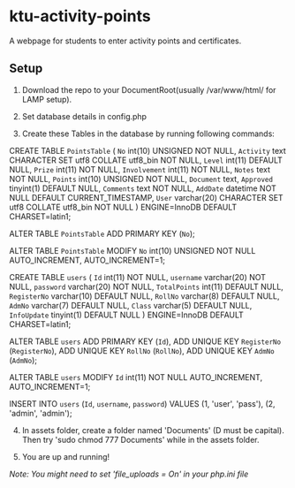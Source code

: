 # ktu-activity-points
A webpage for students to enter activity points and certificates.

## Setup

1. Download the repo to your DocumentRoot(usually /var/www/html/ for LAMP setup).

2. Set database details in config.php

3. Create these Tables in the database by running following commands:

CREATE TABLE `PointsTable` (
  `No` int(10) UNSIGNED NOT NULL,
  `Activity` text CHARACTER SET utf8 COLLATE utf8_bin NOT NULL,
  `Level` int(11) DEFAULT NULL,
  `Prize` int(11) NOT NULL,
  `Involvement` int(11) NOT NULL,
  `Notes` text NOT NULL,
  `Points` int(10) UNSIGNED NOT NULL,
  `Document` text,
  `Approved` tinyint(1) DEFAULT NULL,
  `Comments` text NOT NULL,
  `AddDate` datetime NOT NULL DEFAULT CURRENT_TIMESTAMP,
  `User` varchar(20) CHARACTER SET utf8 COLLATE utf8_bin NOT NULL
) ENGINE=InnoDB DEFAULT CHARSET=latin1;

ALTER TABLE `PointsTable`
  ADD PRIMARY KEY (`No`);

ALTER TABLE `PointsTable`
  MODIFY `No` int(10) UNSIGNED NOT NULL AUTO_INCREMENT, AUTO_INCREMENT=1;


CREATE TABLE `users` (
  `Id` int(11) NOT NULL,
  `username` varchar(20) NOT NULL,
  `password` varchar(20) NOT NULL,
  `TotalPoints` int(11) DEFAULT NULL,
  `RegisterNo` varchar(10) DEFAULT NULL,
  `RollNo` varchar(8) DEFAULT NULL,
  `AdmNo` varchar(7) DEFAULT NULL,
  `Class` varchar(5) DEFAULT NULL,
  `InfoUpdate` tinyint(1) DEFAULT NULL
) ENGINE=InnoDB DEFAULT CHARSET=latin1;

ALTER TABLE `users`
  ADD PRIMARY KEY (`Id`),
  ADD UNIQUE KEY `RegisterNo` (`RegisterNo`),
  ADD UNIQUE KEY `RollNo` (`RollNo`),
  ADD UNIQUE KEY `AdmNo` (`AdmNo`);

ALTER TABLE `users`
  MODIFY `Id` int(11) NOT NULL AUTO_INCREMENT, AUTO_INCREMENT=1;

INSERT INTO `users` (`Id`, `username`, `password`) VALUES
(1, 'user', 'pass'),
(2, 'admin', 'admin');

4. In assets folder, create a folder named 'Documents' (D must be capital). Then try 'sudo chmod 777 Documents' while in the assets folder.

5. You are up and running!

*Note: You might need to set 'file_uploads = On' in your php.ini file*